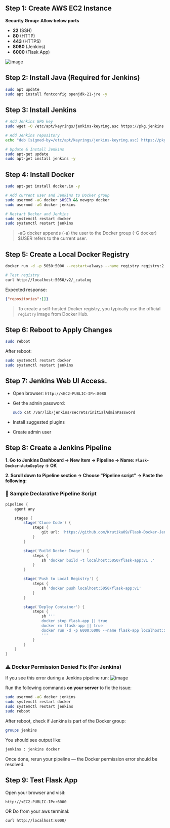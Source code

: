 ##  Step 1: Create AWS EC2 Instance

**Security Group: Allow below ports**

* **22** (SSH)
* **80** (HTTP)
* **443** (HTTPS)
* **8080** (Jenkins)
* **6000** (Flask App)

![image](https://github.com/user-attachments/assets/d9adf207-3535-4708-9469-2d0b8af69d67)

##  Step 2: Install Java (Required for Jenkins)

```bash
sudo apt update
sudo apt install fontconfig openjdk-21-jre -y
```


##  Step 3: Install Jenkins

```bash
# Add Jenkins GPG key
sudo wget -O /etc/apt/keyrings/jenkins-keyring.asc https://pkg.jenkins.io/debian-stable/jenkins.io-2023.key

# Add Jenkins repository
echo "deb [signed-by=/etc/apt/keyrings/jenkins-keyring.asc] https://pkg.jenkins.io/debian-stable binary/" | sudo tee /etc/apt/sources.list.d/jenkins.list > /dev/null

# Update & Install Jenkins
sudo apt-get update
sudo apt-get install jenkins -y
```

##  Step 4: Install Docker

```bash
sudo apt-get install docker.io -y

# Add current user and Jenkins to Docker group
sudo usermod -aG docker $USER && newgrp docker
sudo usermod -aG docker jenkins

# Restart Docker and Jenkins
sudo systemctl restart docker
sudo systemctl restart jenkins
```
> -aG docker appends (-a) the user to the Docker group (-G docker)
> $USER refers to the current user.

## Step 5: Create a Local Docker Registry

```bash
docker run -d -p 5050:5000 --restart=always --name registry registry:2

# Test registry
curl http://localhost:5050/v2/_catalog
```

Expected response:

```json
{"repositories":[]}
```
> To create a self-hosted Docker registry, you typically use the official `registry` image from Docker Hub.

## Step 6: Reboot to Apply Changes

```bash
sudo reboot
```

After reboot:

```bash
sudo systemctl restart docker
sudo systemctl restart jenkins
```


## Step 7: Jenkins Web UI Access.

* Open browser: `http://<EC2-PUBLIC-IP>:8080`
* Get the admin password:

  ```bash
  sudo cat /var/lib/jenkins/secrets/initialAdminPassword
  ```
* Install suggested plugins
* Create admin user

## Step 8: Create a Jenkins Pipeline

**1. Go to Jenkins Dashboard → New Item → Pipeline → Name: `Flask-Docker-AutoDeploy` → OK**

**2. Scroll down to Pipeline section → Choose "Pipeline script" → Paste the following:**

### 🧪 Sample Declarative Pipeline Script

```groovy
pipeline {
    agent any

    stages {
        stage('Clone Code') {
            steps {
                git url: 'https://github.com/Krutika09/Flask-Docker-Jenkins-Deploy.git' , branch: 'main'
            }
        }

        stage('Build Docker Image') {
            steps {
                sh 'docker build -t localhost:5050/flask-app:v1 .'
            }
        }

        stage('Push to Local Registry') {
            steps {
                sh 'docker push localhost:5050/flask-app:v1'
            }
        }

        stage('Deploy Container') {
            steps {
                sh '''
                docker stop flask-app || true
                docker rm flask-app || true
                docker run -d -p 6000:6000 --name flask-app localhost:5050/flask-app:v1
                '''
            }
        }
    }
}


```

### ⚠️ Docker Permission Denied Fix (For Jenkins)

If you see this error during a Jenkins pipeline run:
![image](https://github.com/user-attachments/assets/7d0b1697-c513-4927-a814-fa2a2a8b63c0)

Run the following commands **on your server** to fix the issue:

```bash
sudo usermod -aG docker jenkins
sudo systemctl restart docker
sudo systemctl restart jenkins
sudo reboot
```

After reboot, check if Jenkins is part of the Docker group:

```bash
groups jenkins
```

You should see output like:

```bash
jenkins : jenkins docker
```

Once done, rerun your pipeline — the Docker permission error should be resolved.


## Step 9: Test Flask App

Open your browser and visit:

```
http://<EC2-PUBLIC-IP>:6000
```
OR Do from your aws terminal:  
```
curl http://localhost:6000/
```

